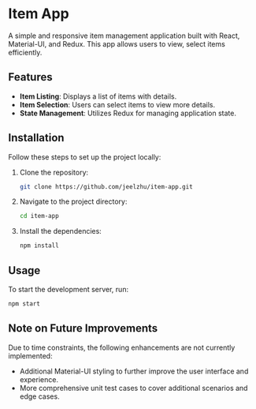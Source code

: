 # Item App

A simple and responsive item management application built with React, Material-UI, and Redux. This app allows users to view, select items efficiently.

## Features

- **Item Listing**: Displays a list of items with details.
- **Item Selection**: Users can select items to view more details.
- **State Management**: Utilizes Redux for managing application state.

## Installation

Follow these steps to set up the project locally:

1. Clone the repository:
   ```bash
   git clone https://github.com/jeelzhu/item-app.git
   ```

2. Navigate to the project directory:
   ```bash
   cd item-app
   ```

3. Install the dependencies:
   ```bash
   npm install
   ```

## Usage

To start the development server, run:
   ```bash
   npm start
   ```

## Note on Future Improvements

Due to time constraints, the following enhancements are not currently implemented:

- Additional Material-UI styling to further improve the user interface and experience.
- More comprehensive unit test cases to cover additional scenarios and edge cases.

